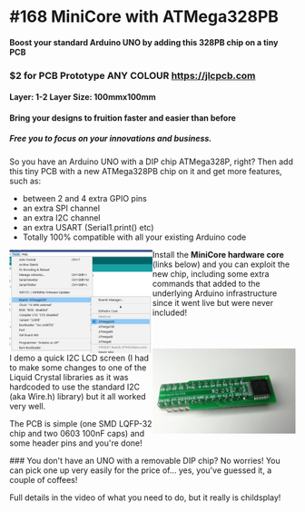 # #168 MiniCore with ATMega328PB
#### Boost your standard Arduino UNO by adding this 328PB chip on a tiny PCB

### $2 for PCB Prototype ANY COLOUR https://jlcpcb.com
#### Layer: 1-2 Layer Size: 100mmx100mm
#### Bring your designs to fruition faster and easier than before
##### Free you to focus on your innovations and business.

<div>
So you have an Arduino UNO with a DIP chip ATMega328P, right? Then add this tiny PCB with a new ATMega328PB chip on it and get more features, such as:

* between 2 and 4 extra GPIO pins
* an extra SPI channel
* an extra I2C channel
* an extra USART (Serial1.print() etc)
* Totally 100% compatible with all your existing Arduino code
</div>

<div>
<img src="/images/Board Selection.JPG" align="left" width="50%">

Install the **MiniCore  hardware core** (links below) and you can exploit the new chip, including some extra commands that added to the underlying Arduino infrastructure since it went live but were never included!

<div>&nbsp;</div>
</div>

<div>
<img src="/images/IMG_20191022_185607.jpg" align="right" width="50%" style="margin-top:10px;">

I demo a quick I2C LCD screen (I had to make some changes to one of the Liquid Crystal libraries as it was hardcoded to use the standard I2C (aka Wire.h) library) but it all worked very well.

The PCB is simple (one SMD LQFP-32 chip and two 0603 100nF caps) and some header pins and you're done!
</div>

<div>
### You don't have an UNO with a removable DIP chip?
No worries! You can pick one up very easily for the price of... yes, you've guessed it, a couple of coffees!

Full details in the video of what you need to do, but it really is childsplay!
</div>
